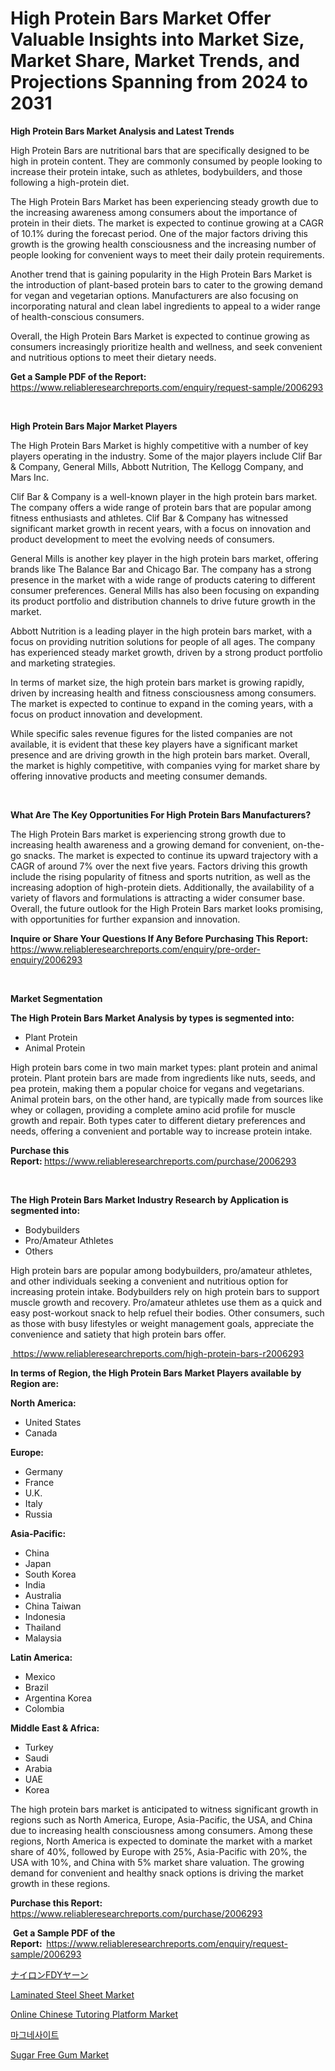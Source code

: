 <p><h1>High Protein Bars Market Offer Valuable Insights into Market Size, Market Share, Market Trends, and Projections Spanning from 2024 to 2031</h1></p><p><strong>High Protein Bars Market Analysis and Latest Trends</strong></p>
<p><p>High Protein Bars are nutritional bars that are specifically designed to be high in protein content. They are commonly consumed by people looking to increase their protein intake, such as athletes, bodybuilders, and those following a high-protein diet.</p><p>The High Protein Bars Market has been experiencing steady growth due to the increasing awareness among consumers about the importance of protein in their diets. The market is expected to continue growing at a CAGR of 10.1% during the forecast period. One of the major factors driving this growth is the growing health consciousness and the increasing number of people looking for convenient ways to meet their daily protein requirements.</p><p>Another trend that is gaining popularity in the High Protein Bars Market is the introduction of plant-based protein bars to cater to the growing demand for vegan and vegetarian options. Manufacturers are also focusing on incorporating natural and clean label ingredients to appeal to a wider range of health-conscious consumers.</p><p>Overall, the High Protein Bars Market is expected to continue growing as consumers increasingly prioritize health and wellness, and seek convenient and nutritious options to meet their dietary needs.</p></p>
<p><strong>Get a Sample PDF of the Report:&nbsp;</strong> <a href="https://www.reliableresearchreports.com/enquiry/request-sample/2006293">https://www.reliableresearchreports.com/enquiry/request-sample/2006293</a></p>
<p>&nbsp;</p>
<p><strong>High Protein Bars Major Market Players</strong></p>
<p><p>The High Protein Bars Market is highly competitive with a number of key players operating in the industry. Some of the major players include Clif Bar & Company, General Mills, Abbott Nutrition, The Kellogg Company, and Mars Inc.</p><p>Clif Bar & Company is a well-known player in the high protein bars market. The company offers a wide range of protein bars that are popular among fitness enthusiasts and athletes. Clif Bar & Company has witnessed significant market growth in recent years, with a focus on innovation and product development to meet the evolving needs of consumers.</p><p>General Mills is another key player in the high protein bars market, offering brands like The Balance Bar and Chicago Bar. The company has a strong presence in the market with a wide range of products catering to different consumer preferences. General Mills has also been focusing on expanding its product portfolio and distribution channels to drive future growth in the market.</p><p>Abbott Nutrition is a leading player in the high protein bars market, with a focus on providing nutrition solutions for people of all ages. The company has experienced steady market growth, driven by a strong product portfolio and marketing strategies.</p><p>In terms of market size, the high protein bars market is growing rapidly, driven by increasing health and fitness consciousness among consumers. The market is expected to continue to expand in the coming years, with a focus on product innovation and development.</p><p>While specific sales revenue figures for the listed companies are not available, it is evident that these key players have a significant market presence and are driving growth in the high protein bars market. Overall, the market is highly competitive, with companies vying for market share by offering innovative products and meeting consumer demands.</p></p>
<p>&nbsp;</p>
<p><strong>What Are The Key Opportunities For High Protein Bars Manufacturers?</strong></p>
<p><p>The High Protein Bars market is experiencing strong growth due to increasing health awareness and a growing demand for convenient, on-the-go snacks. The market is expected to continue its upward trajectory with a CAGR of around 7% over the next five years. Factors driving this growth include the rising popularity of fitness and sports nutrition, as well as the increasing adoption of high-protein diets. Additionally, the availability of a variety of flavors and formulations is attracting a wider consumer base. Overall, the future outlook for the High Protein Bars market looks promising, with opportunities for further expansion and innovation.</p></p>
<p><strong>Inquire or Share Your Questions If Any Before Purchasing This Report:</strong> <a href="https://www.reliableresearchreports.com/enquiry/pre-order-enquiry/2006293">https://www.reliableresearchreports.com/enquiry/pre-order-enquiry/2006293</a></p>
<p>&nbsp;</p>
<p><strong>Market Segmentation</strong></p>
<p><strong>The High Protein Bars Market Analysis by types is segmented into:</strong></p>
<p><ul><li>Plant Protein</li><li>Animal Protein</li></ul></p>
<p><p>High protein bars come in two main market types: plant protein and animal protein. Plant protein bars are made from ingredients like nuts, seeds, and pea protein, making them a popular choice for vegans and vegetarians. Animal protein bars, on the other hand, are typically made from sources like whey or collagen, providing a complete amino acid profile for muscle growth and repair. Both types cater to different dietary preferences and needs, offering a convenient and portable way to increase protein intake.</p></p>
<p><strong>Purchase this Report:&nbsp;</strong><a href="https://www.reliableresearchreports.com/purchase/2006293">https://www.reliableresearchreports.com/purchase/2006293</a></p>
<p>&nbsp;</p>
<p><strong>The High Protein Bars Market Industry Research by Application is segmented into:</strong></p>
<p><ul><li>Bodybuilders</li><li>Pro/Amateur Athletes</li><li>Others</li></ul></p>
<p><p>High protein bars are popular among bodybuilders, pro/amateur athletes, and other individuals seeking a convenient and nutritious option for increasing protein intake. Bodybuilders rely on high protein bars to support muscle growth and recovery. Pro/amateur athletes use them as a quick and easy post-workout snack to help refuel their bodies. Other consumers, such as those with busy lifestyles or weight management goals, appreciate the convenience and satiety that high protein bars offer.</p></p>
<p><a href="https://www.reliableresearchreports.com/high-protein-bars-r2006293">&nbsp;https://www.reliableresearchreports.com/high-protein-bars-r2006293</a></p>
<p><strong>In terms of Region, the High Protein Bars Market Players available by Region are:</strong></p>
<p>
    <p> <strong> North America: </strong>
        <ul>
            <li>United States</li>
            <li>Canada</li>
        </ul>
        </p> 
    <p> <strong> Europe: </strong>
        <ul>
            <li>Germany</li>
            <li>France</li>
            <li>U.K.</li>
            <li>Italy</li>
            <li>Russia</li>
        </ul>
        </p> 
    <p> <strong> Asia-Pacific: </strong>
        <ul>
            <li>China</li>
            <li>Japan</li>
            <li>South Korea</li>
            <li>India</li>
            <li>Australia</li>
            <li>China Taiwan</li>
            <li>Indonesia</li>
            <li>Thailand</li>
            <li>Malaysia</li>
        </ul>
        </p> 
    <p> <strong> Latin America: </strong>
        <ul>
            <li>Mexico</li>
            <li>Brazil</li>
            <li>Argentina Korea</li>
            <li>Colombia</li>
        </ul>
        </p> 
    <p> <strong> Middle East & Africa: </strong>
        <ul>
            <li>Turkey</li>
            <li>Saudi</li>
            <li>Arabia</li>
            <li>UAE</li>
            <li>Korea</li>
        </ul>
    </p>
    </p>
<p><p>The high protein bars market is anticipated to witness significant growth in regions such as North America, Europe, Asia-Pacific, the USA, and China due to increasing health consciousness among consumers. Among these regions, North America is expected to dominate the market with a market share of 40%, followed by Europe with 25%, Asia-Pacific with 20%, the USA with 10%, and China with 5% market share valuation. The growing demand for convenient and healthy snack options is driving the market growth in these regions.</p></p>
<p><strong>Purchase this Report: </strong><a href="https://www.reliableresearchreports.com/purchase/2006293">https://www.reliableresearchreports.com/purchase/2006293</a></p>
<p>&nbsp;<strong>Get a Sample PDF of the Report:&nbsp;&nbsp;</strong><a href="https://www.reliableresearchreports.com/enquiry/request-sample/2006293">https://www.reliableresearchreports.com/enquiry/request-sample/2006293</a></p>
<p><strong></strong></p>
<p><p><a href="https://github.com/dzy793153605/Market-Research-Report-List-1/blob/main/274876918585.md">ナイロンFDYヤーン</a></p><p><a href="https://github.com/Sinjinluong3e0awx2m195k76/Market-Research-Report-List-1/blob/main/laminated-steel-sheet-market.md">Laminated Steel Sheet Market</a></p><p><a href="https://issuu.com/reportprime-2/docs/online-chinese-tutoring-platform-market-size-2030.">Online Chinese Tutoring Platform Market</a></p><p><a href="https://github.com/wallacBahrtyinger567686/Market-Research-Report-List-1/blob/main/537834117246.md">마그네사이트</a></p><p><a href="https://github.com/CliffMedina6/Market-Research-Report-List-4/blob/main/sugar-free-gum-market.md">Sugar Free Gum Market</a></p></p>